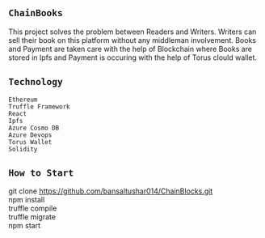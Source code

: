 

## `ChainBooks`

This project solves the problem between Readers and Writers. Writers can sell their book on this platform without any middleman involvement. Books and Payment are taken care with the help of Blockchain where Books are stored in Ipfs and Payment is occuring with the help of Torus clould wallet.

## `Technology`

    Ethereum 
    Truffle Framework 
    React 
    Ipfs 
    Azure Cosmo DB 
    Azure Devops 
    Torus Wallet 
    Solidity 


## `How to Start`

git clone https://github.com/bansaltushar014/ChainBlocks.git <br>
npm install <br>
truffle compile <br>
truffle migrate <br>
npm start <br>
